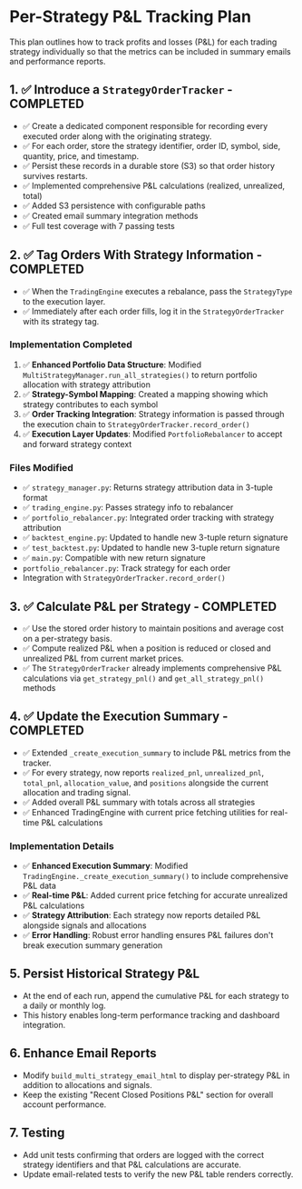 # Per-Strategy P&L Tracking Plan

This plan outlines how to track profits and losses (P&L) for each trading strategy individually so that the metrics can be included in summary emails and performance reports.

## 1. ✅ Introduce a `StrategyOrderTracker` - COMPLETED

- ✅ Create a dedicated component responsible for recording every executed order along with the originating strategy.
- ✅ For each order, store the strategy identifier, order ID, symbol, side, quantity, price, and timestamp.
- ✅ Persist these records in a durable store (S3) so that order history survives restarts.
- ✅ Implemented comprehensive P&L calculations (realized, unrealized, total)
- ✅ Added S3 persistence with configurable paths
- ✅ Created email summary integration methods
- ✅ Full test coverage with 7 passing tests

## 2. ✅ Tag Orders With Strategy Information - COMPLETED

- ✅ When the `TradingEngine` executes a rebalance, pass the `StrategyType` to the execution layer.
- ✅ Immediately after each order fills, log it in the `StrategyOrderTracker` with its strategy tag.

### Implementation Completed

1. ✅ **Enhanced Portfolio Data Structure**: Modified `MultiStrategyManager.run_all_strategies()` to return portfolio allocation with strategy attribution
2. ✅ **Strategy-Symbol Mapping**: Created a mapping showing which strategy contributes to each symbol
3. ✅ **Order Tracking Integration**: Strategy information is passed through the execution chain to `StrategyOrderTracker.record_order()`
4. ✅ **Execution Layer Updates**: Modified `PortfolioRebalancer` to accept and forward strategy context

### Files Modified

- ✅ `strategy_manager.py`: Returns strategy attribution data in 3-tuple format
- ✅ `trading_engine.py`: Passes strategy info to rebalancer
- ✅ `portfolio_rebalancer.py`: Integrated order tracking with strategy attribution
- ✅ `backtest_engine.py`: Updated to handle new 3-tuple return signature
- ✅ `test_backtest.py`: Updated to handle new 3-tuple return signature
- ✅ `main.py`: Compatible with new return signature
- `portfolio_rebalancer.py`: Track strategy for each order
- Integration with `StrategyOrderTracker.record_order()`

## 3. ✅ Calculate P&L per Strategy - COMPLETED

- ✅ Use the stored order history to maintain positions and average cost on a per-strategy basis.
- ✅ Compute realized P&L when a position is reduced or closed and unrealized P&L from current market prices.
- ✅ The `StrategyOrderTracker` already implements comprehensive P&L calculations via `get_strategy_pnl()` and `get_all_strategy_pnl()` methods

## 4. ✅ Update the Execution Summary - COMPLETED

- ✅ Extended `_create_execution_summary` to include P&L metrics from the tracker.
- ✅ For every strategy, now reports `realized_pnl`, `unrealized_pnl`, `total_pnl`, `allocation_value`, and `positions` alongside the current allocation and trading signal.
- ✅ Added overall P&L summary with totals across all strategies
- ✅ Enhanced TradingEngine with current price fetching utilities for real-time P&L calculations

### Implementation Details

- ✅ **Enhanced Execution Summary**: Modified `TradingEngine._create_execution_summary()` to include comprehensive P&L data
- ✅ **Real-time P&L**: Added current price fetching for accurate unrealized P&L calculations
- ✅ **Strategy Attribution**: Each strategy now reports detailed P&L alongside signals and allocations
- ✅ **Error Handling**: Robust error handling ensures P&L failures don't break execution summary generation

## 5. Persist Historical Strategy P&L

- At the end of each run, append the cumulative P&L for each strategy to a daily or monthly log.
- This history enables long-term performance tracking and dashboard integration.

## 6. Enhance Email Reports

- Modify `build_multi_strategy_email_html` to display per-strategy P&L in addition to allocations and signals.
- Keep the existing "Recent Closed Positions P&L" section for overall account performance.

## 7. Testing

- Add unit tests confirming that orders are logged with the correct strategy identifiers and that P&L calculations are accurate.
- Update email-related tests to verify the new P&L table renders correctly.
